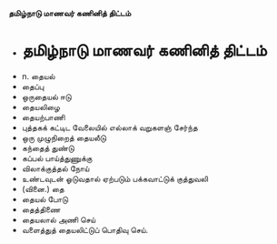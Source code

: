**தமிழ்நாடு மாணவர் கணினித் திட்டம்**
- # தமிழ்நாடு மாணவர் கணினித் திட்டம்
- n. தையல்
- தைப்பு
- ஒருதையல் ஈடு
- தையலிழை
- தையற்பாணி
- புத்தகக் கட்டிட வேலையில் எல்லாக் வறுகளஞ் சேர்ந்த
- ஒரு முழுநிறைத் தையலீடு
- கந்தைத்  துண்டு
- கப்பல் பாய்த்துணுக்கு
- விலாக்குத்தல் நோய்
-  உண்டவுடன் ஓடுவதால் ஏற்படும் பக்கவாட்டுக் குத்துவலி
- (வினை.) தை
- தையல் போடு
- தைத்திணை
- தையலால் அணி செய்
- வளைத்துத் தையலிட்டுப் பொதிவு செய்.

